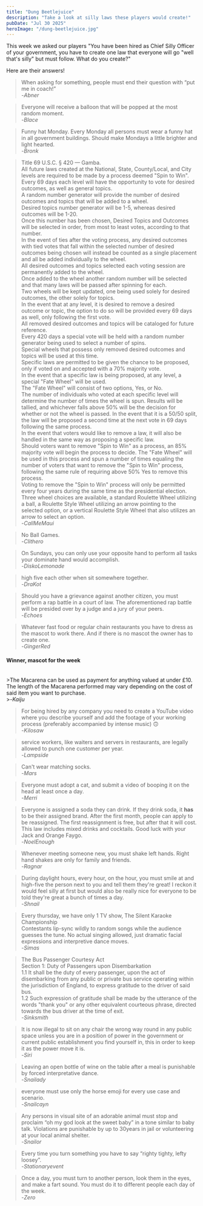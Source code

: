 ```yaml
---
title: "Dung Beetlejuice"
description: "Take a look at silly laws these players would create!"
pubDate: "Jul 30 2025"
heroImage: "/dung-beetlejuice.jpg"
---
```


This week we asked our players "You have been hired as Chief Silly Officer of your government, you have to create one law that everyone will go "well that's silly" but must follow. What do you create?" 

Here are their answers!

>When asking for something, people must end their question with “put me in coach!”<br>
>-<cite>Abner</cite>

>Everyone will receive a balloon that will be popped at the most random moment.<br>
>-<cite>Blace</cite>

>Funny hat Monday. Every Monday all persons must wear a funny hat in all government buildings. Should make Mondays a little brighter and light hearted.<br>
>-<cite>Bronk</cite>

>Title 69 U.S.C. § 420 — Gamba. <br>
>All future laws created at the National, State, County/Local, and City levels are required to be made by a process deemed "Spin to Win". <br>
>Every 69 days each level will have the opportunity to vote for desired outcomes, as well as general topics. <br>
>A random number generator will provide the number of desired outcomes and topics that will be added to a wheel.<br>
>Desired topics number generator will be 1-5, whereas desired outcomes will be 1-20.<br>
>Once this number has been chosen, Desired Topics and Outcomes will be selected in order, from most to least votes, according to that number.<br>
>In the event of ties after the voting process, any desired outcomes with tied votes that fall within the selected number of desired outcomes being chosen will instead be counted as a single placement and all be added individually to the wheel.<br>
>All desired outcomes and topics selected each voting session are permanently added to the wheel.<br>
>Once added to the wheel another random number will be selected and that many laws will be passed after spinning for each.<br>
>Two wheels will be kept updated, one being used solely for desired outcomes, the other solely for topics.<br>
>In the event that at any level, it is desired to remove a desired outcome or topic, the option to do so will be provided every 69 days as well, only following the first vote.<br>
>All removed desired outcomes and topics will be cataloged for future reference.<br>
>Every 420 days a special vote will be held with a random number generator being used to select a number of spins. <br>
>Special wheels that possess only removed desired outcomes and topics will be used at this time.<br>
>Specific laws are permitted to be given the chance to be proposed, only if voted on and accepted with a 70% majority vote. <br>
>In the event that a specific law is being proposed, at any level, a special "Fate Wheel" will be used.<br>
>The "Fate Wheel" will consist of two options, Yes, or No.<br>
>The number of individuals who voted at each specific level will determine the number of times the wheel is spun. Results will be tallied, and whichever falls above 50% will be the decision for whether or not the wheel is passed.
>In the event that it is a 50/50 split, the law will be proposed a second time at the next vote in 69 days following the same process.<br>
>In the event that voters would like to remove a law, it will also be handled in the same way as proposing a specific law.<br>
>Should voters want to remove "Spin to Win" as a process, an 85% majority vote will begin the process to decide. The "Fate Wheel" will be used in this process and spun a number of times equaling the number of voters that want to remove the "Spin to Win" process, following the same rule of requiring above 50% Yes to remove this process. <br>
>Voting to remove the "Spin to Win" process will only be permitted every four years during the same time as the presidential election.<br>
>Three wheel choices are available, a standard Roulette Wheel utilizing a ball, a Roulette Style Wheel utilizing an arrow pointing to the selected option, or a vertical Roulette Style Wheel that also utilizes an arrow to select an option.<br>
>-<cite>CallMeMaui</cite>

>No Ball Games.<br>
>-<cite>Clithero</cite>

>On Sundays, you can only use your opposite hand to perform all tasks your dominate hand would accomplish.<br>
>-<cite>DiskoLemonade</cite>

>high five each other when sit somewhere together.<br>
>-<cite>DraKot</cite>

>Should you have a grievance against another citizen, you must perform a rap battle in a court of law. The aforementioned rap battle will be presided over by a judge and a jury of your peers.<br>
>-<cite>Echoes</cite>

>Whatever fast food or regular chain restaurants you have to dress as the mascot to work there. And if there is no mascot the owner has to create one.<br>
>-<cite>GingerRed</cite>

<h4>Winner, mascot for the week</h4><br>
>The Macarena can be used as payment for anything valued at under £10. The length of the Macarena performed may vary depending on the cost of said item you want to purchase.<br>
>-<cite>Kaiju</cite>

>For being hired by any company you need to create a YouTube video where you describe yourself and add the footage of your working process (preferably accompanied by intense music) 🙃<br>
>-<cite>Kilosaw</cite>

>service workers, like waiters and servers in restaurants, are legally allowed to punch one customer per year.<br>
>-<cite>Lampside</cite>

>Can't wear matching socks.<br>
>-<cite>Mars</cite>

>Everyone must adopt a cat, and submit a video of booping it on the head at least once a day.<br>
>-<cite>Merri</cite>

>Everyone is assigned a soda they can drink. If they drink soda, it <strong>has</strong> to be their assigned brand. After the first month, people can apply to be reassigned. The first reassignment is free, but after that it will cost. This law includes mixed drinks and cocktails. Good luck with your Jack and Orange Faygo.<br>
>-<cite>NoelEnough</cite>

>Whenever meeting someone new, you must shake left hands. Right hand shakes are only for family and friends.<br>
>-<cite>Ragnar</cite>

>During daylight hours, every hour, on the hour, you must smile at and high-five the person next to you and tell them they're great! I reckon it would feel silly at first but would also be really nice for everyone to be told they're great a bunch of times a day.<br>
>-<cite>Shnail</cite>

>Every thursday, we have only 1 TV show, The Silent Karaoke Championship<br>
>Contestants lip-sync wildly to random songs while the audience guesses the tune. No actual singing allowed, just dramatic facial expressions and interpretive dance moves.<br>
>-<cite>Simas</cite>

>The Bus Passenger Courtesy Act<br>
>Section 1: Duty of Passengers upon Disembarkation<br>
>1.1 It shall be the duty of every passenger, upon the act of disembarking from any public or private bus service operating within the jurisdiction of England, to express gratitude to the driver of said bus.<br>
>1.2 Such expression of gratitude shall be made by the utterance of the words "thank you" or any other equivalent courteous phrase, directed towards the bus driver at the time of exit.<br>
>-<cite>Sinksmith</cite>

>It is now illegal to sit on any chair the wrong way round in any public space unless you are in a position of power in the government or current public establishment you find yourself in, this in order to keep it as the power move it is.<br>
>-<cite>Siri</cite>

>Leaving an open bottle of wine on the table after a meal is punishable by forced interpretative dance.<br>
>-<cite>Snailady</cite>

>everyone must use only the horse emoji for every use case and scenario.<br>
>-<cite>Snailcayn</cite>

>Any persons in visual site of an adorable animal must stop and proclaim “oh my god look at the sweet baby” in a tone similar to baby talk. Violations are punishable by up to 30years in jail or volunteering at your local animal shelter.<br>
>-<cite>Snailor</cite>

>Every time you turn something you have to say “righty tighty, lefty loosey”.<br>
>-<cite>Stationaryevent</cite>

>Once a day, you must turn to another person, look them in the eyes, and make a fart sound. You must do it to different people each day of the week.<br>
>-<cite>Zero</cite>